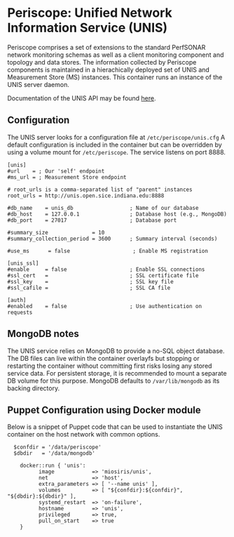 # Periscope: Unified Network Information Service (UNIS)

Periscope comprises a set of extensions to the standard PerfSONAR network monitoring schemas as well as a client monitoring component and topology and data stores. The information collected by Periscope components is maintained in a hierachically deployed set of UNIS and Measurement Store (MS) instances.  This container runs an instance of the UNIS server daemon.

Documentation of the UNIS API may be found [here](http://unis.open.sice.indiana.edu/docs/unis/).

## Configuration

The UNIS server looks for a configuration file at `/etc/periscope/unis.cfg`  A default configuration is included in the container but can be overridden by using a volume mount for `/etc/periscope`.  The service listens on port 8888.

```
[unis]
#url    = ; Our 'self' endpoint
#ms_url = ; Measurement Store endpoint
               
# root_urls is a comma-separated list of "parent" instances
root_urls = http://unis.open.sice.indiana.edu:8888

#db_name    = unis_db                  ; Name of our database
#db_host    = 127.0.0.1                ; Database host (e.g., MongoDB)
#db_port    = 27017                    ; Database port

#summary_size              = 10
#summary_collection_period = 3600      ; Summary interval (seconds)

#use_ms      = false                    ; Enable MS registration

[unis_ssl]
#enable     = false                    ; Enable SSL connections
#ssl_cert   =                          ; SSL certificate file
#ssl_key    =                          ; SSL key file
#ssl_cafile =                          ; SSL CA file

[auth]
#enabled    = false                    ; Use authentication on requests
```

## MongoDB notes

The UNIS service relies on MongoDB to provide a no-SQL object database.  The DB files can live within the container overlayfs but stopping or restarting the container without committing first risks losing any stored service data.  For persistent storage, it is recommended to mount a separate DB volume for this purpose.  MongoDB defaults to `/var/lib/mongodb` as its backing directory.

## Puppet Configuration using Docker module

Below is a snippet of Puppet code that can be used to instantiate the UNIS container on the host network with common options.

```
  $confdir = '/data/periscope'
  $dbdir   = '/data/mongodb'

	docker::run { 'unis':
          image            => 'miosiris/unis',
          net              => 'host',
          extra_parameters => [ '--name unis' ],
          volumes          => [ "${confdir}:${confdir}", "${dbdir}:${dbdir}" ],
          systemd_restart  => 'on-failure',
          hostname         => 'unis',
          privileged       => true,
          pull_on_start    => true
	}
```




